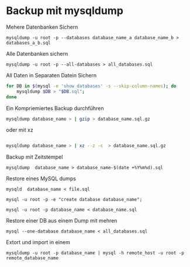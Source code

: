 # Backup mit mysqldump

Mehere Datenbanken Sichern

`mysqldump -u root -p --databases database_name_a database_name_b > databases_a_b.sql`

Alle Datenbanken sichern

`mysqldump -u root -p --all-databases > all_databases.sql`

All Daten in Separaten Datein Sichern

```sh
for DB in $(mysql -e 'show databases' -s --skip-column-names); do
    mysqldump $DB > "$DB.sql";
done
```

Ein Kompriemiertes Backup durchführen

```sh
mysqldump database_name > | gzip > database_name.sql.gz
```

oder mit xz

```sh

mysqldump database_name > | xz --z -c  > database_name.sql.gz
```

Backup mit Zeitstempel

`mysqldump  database_name > database_name-$(date +%Y%m%d).sql`

Restore eines MySQL dumps

`mysqld  database_name < file.sql`

`mysql -u root -p -e "create database database_name";`

`mysql -u root -p database_name < database_name.sql`

Restore einer DB aus einem Dump mit mehren

`mysql --one-database database_name < all_databases.sql`

Extort und import in einem

`mysqldump -u root -p database_name | mysql -h remote_host -u root -p remote_database_name`
